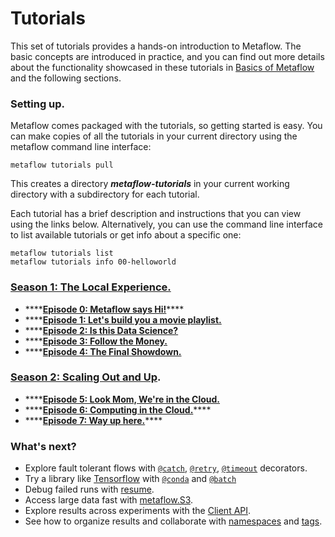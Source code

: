 # Tutorials

This set of tutorials provides a hands-on introduction to Metaflow. The basic concepts are introduced in practice, and you can find out more details about the functionality showcased in these tutorials in [Basics of Metaflow](../../metaflow/basics.md) and the following sections.

### Setting up.

Metaflow comes packaged with the tutorials, so getting started is easy. You can make copies of all the tutorials in your current directory using the metaflow command line interface:

```text
metaflow tutorials pull
```

This creates a directory _**metaflow-tutorials**_ in your current working directory with a subdirectory for each tutorial. 

Each tutorial has a brief description and instructions that you can view using the links below. Alternatively, you can use the command line interface to list available tutorials or get info about a specific one:

```text
metaflow tutorials list
metaflow tutorials info 00-helloworld
```

### [Season 1: The Local Experience.](season-1-the-local-experience/)

* \*\*\*\*[**Episode 0: Metaflow says Hi!**](season-1-the-local-experience/episode00.md)\*\*\*\*
* \*\*\*\*[**Episode 1: Let's build you a movie playlist.**](season-1-the-local-experience/episode01.md)
* \*\*\*\*[**Episode 2: Is this Data Science?**](season-1-the-local-experience/episode02.md)
* \*\*\*\*[**Episode 3: Follow the Money.**](season-1-the-local-experience/episode03.md)
* \*\*\*\*[**Episode 4: The Final Showdown.**](season-1-the-local-experience/episode04.md)

### [Season 2: Scaling Out and Up](season-2-scaling-out-and-up/).

* \*\*\*\*[**Episode 5: Look Mom, We're in the Cloud.**](season-2-scaling-out-and-up/episode05.md)
* \*\*\*\*[**Episode 6: Computing in the Cloud.**](season-2-scaling-out-and-up/episode06.md)\*\*\*\*
* \*\*\*\*[**Episode 7: Way up here.**](season-2-scaling-out-and-up/episode07.md)\*\*\*\*

### What's next?

* Explore fault tolerant flows with [`@catch`](../../metaflow/failures.md#catching-exceptions-with-catch-decorator), [`@retry`](../../metaflow/failures.md#retrying-tasks-with-retry-decorator), [`@timeout`](../../metaflow/failures.md#timing-out-with-timeout-decorator) decorators.
* Try a library like [Tensorflow](https://www.tensorflow.org/) with [`@conda`](../../metaflow/dependencies.md) and [`@batch`](../../metaflow/scaling.md#using-aws-batch-selectively-with-batch-decorator)
* Debug failed runs with [resume](../../metaflow/debugging.md#how-to-use-the-resume-command).
* Access large data fast with [metaflow.S3](../../metaflow/data.md#data-in-s-3-metaflow-s3).
* Explore results across experiments with the [Client API](../../metaflow/client.md).
* See how to organize results and collaborate with [namespaces](../../metaflow/tagging.md#namespaces) and [tags](../../metaflow/tagging.md#tagging).



